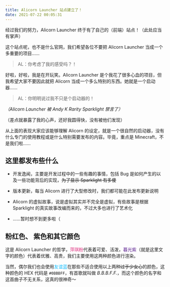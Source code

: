 ```yaml
---
title: Alicorn Launcher 站点建立了！
date: 2021-07-22 00:05:31
---
```


经过我们的努力，Alicorn Launcher 终于有了自己的（前端）站点！（此处应当有掌声）

这个站点呢，也不是什么官网，我们希望各位不要把 Alicorn Launcher 当成一个多重要的项目……

> AL：你考虑了我的感受吗？！

好啦，好啦，我是在开玩笑。Alicorn Launcher 是个我花了很多心血的项目，但我希望大家不要因此就把 Alicorn 当成一个多么特别的东西。她就是一个启动器……

> AL：你明明说过我不只是个启动器的！

*（Alicorn Launcher 被 Andy K Rarity Sparklight 禁言了）*

（差点就暴露了我的心声，还好我圆得快，没有被他们发现）

从上面的表现大家应该能够理解 Alicorn 的设定，就是一个很自然的启动器，没有什么专门的使用教程或是什么特别需要发布的内容。毕竟，重点是 Minecraft，不是我们啦……

## 这里都发布些什么

- 开发逸闻，主要是开发过程中的一些有趣的事情，包括 Bug 是如何产生的以及一些功能背后的实现，~~为了显示 Sparklight 有多傻~~

- 版本更新，每当 Alicorn 进行了大型修改时，我们都可能在此发布更新说明

- Alicorn 的虚拟故事，说是虚拟其实并不完全是虚拟，有些故事是根据 Sparklight 的真实故事改编而来的，不过大多也进行了艺术化

- ……暂时想不到更多啦（

## 粉红色、 紫色和其它颜色

这是 Alicorn Launcher 的哲学，<span style="color: #df307f">萍琪粉</span>代表着可爱、活泼，<span style="color: #5d2391">暮光紫</span>（就是这里文字的颜色）代表着优雅、高贵，我们主要使用这两种颜色进行渲染。

当然，偶尔我们也会使用<span style="color: #0bbbff">友谊蓝</span>在那些不适合使用以上两种~~过于少女心~~的颜色，这种颜色的 HEX 代码是 `#0BBBFF`，有首歌就叫做 *B.B.B.F.F.*，而这个颜色的名字和这首曲子不无关系，这真的很神奇～
